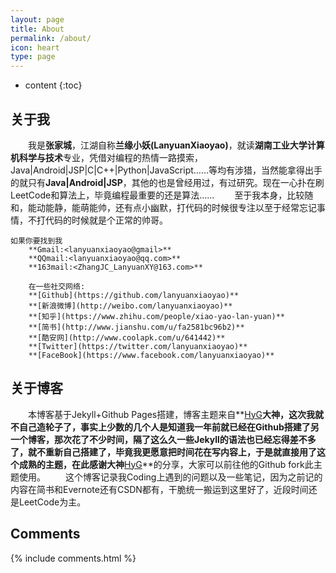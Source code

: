 ```yaml
---
layout: page
title: About
permalink: /about/
icon: heart
type: page
---
```


* content
{:toc}

## 关于我
　　我是**张家城**，江湖自称**兰缘小妖(LanyuanXiaoyao)**，就读**湖南工业大学计算机科学与技术**专业，凭借对编程的热情一路摸索，Java|Android|JSP|C|C++|Python|JavaScript……等均有涉猎，当然能拿得出手的就只有**Java|Android|JSP**，其他的也是曾经用过，有过研究。现在一心扑在刷LeetCode和算法上，毕竟编程最重要的还是算法……
　　至于我本身，比较随和，能动能静，能萌能帅，还有点小幽默，打代码的时候很专注以至于经常忘记事情，不打代码的时候就是个正常的帅哥。

    如果你要找到我
        **Gmail:<lanyuanxiaoyao@gmail>**
        **QQmail:<lanyuanxiaoyao@qq.com>**
        **163mail:<ZhangJC_LanyuanXY@163.com>**

        在一些社交网络:
        **[Github](https://github.com/lanyuanxiaoyao)**
        **[新浪微博](http://weibo.com/lanyuanxiaoyao)**
        **[知乎](https://www.zhihu.com/people/xiao-yao-lan-yuan)**
        **[简书](http://www.jianshu.com/u/fa2581bc96b2)**
        **[酷安网](http://www.coolapk.com/u/641442)**
        **[Twitter](https://twitter.com/lanyuanxiaoyao)**
        **[FaceBook](https://www.facebook.com/lanyuanxiaoyao)**

## 关于博客
　　本博客基于Jekyll+Github Pages搭建，博客主题来自**[HyG](https://github.com/Gaohaoyang)**大神，这次我就不自己造轮子了，事实上少数的几个人是知道我一年前就已经在Github搭建了另一个博客，那次花了不少时间，隔了这么久一些Jekyll的语法也已经忘得差不多了，就不重新自己搭建了，毕竟我更愿意把时间花在写内容上，于是就直接用了这个成熟的主题，在此感谢大神**[HyG](https://github.com/Gaohaoyang)**的分享，大家可以前往他的Github fork此主题使用。
　　这个博客记录我Coding上遇到的问题以及一些笔记，因为之前记的内容在简书和Evernote还有CSDN都有，干脆统一搬运到这里好了，近段时间还是LeetCode为主。

## Comments

{% include comments.html %}
